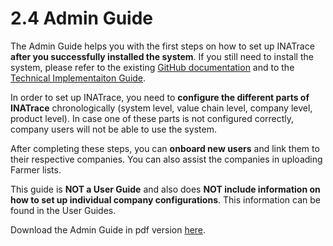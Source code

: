 # 2.4 Admin Guide

The Admin Guide helps you with the first steps on how to set up INATrace **after you successfully installed
the system**. If you still need to install the system, please refer to the existing [GitHub documentation](https://github.com/INATrace) and to the [Technical Implementaiton Guide](2.2_Technical_Implementation_Guide.md).

In order to set up INATrace, you need to **configure the different parts of INATrace** chronologically (system level, value chain level, company level, product level). In case one of these parts is not
configured correctly, company users will not be able to use the system.

After completing these steps, you can **onboard new users** and link them to their respective companies. You can also assist the companies in uploading Farmer lists.

This guide is **NOT a User Guide** and also does **NOT include information on how to set up individual
company configurations**. This information can be found in the User Guides.

Download the Admin Guide in pdf version [here](https://www.sustainable-supply-chains.org/fileadmin/INA/Wissen_Werkzeuge/INATrace/INATrace_2.0_Admin_guide_2024.pdf).


